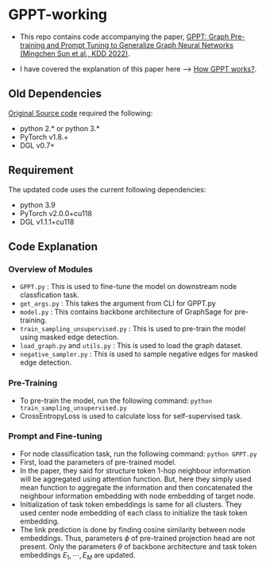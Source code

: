 # GPPT-working

- This repo contains code accompanying the paper, 	[GPPT: Graph Pre-training and Prompt Tuning to Generalize Graph Neural Networks (Mingchen Sun et al., KDD 2022)](https://dl.acm.org/doi/abs/10.1145/3534678.3539249).

- I have covered the explanation of this paper here --> [How GPPT works?](https://pratzohol.github.io/MindML/Notes/Graph_Neural_Networks/icl-over-graphs-GPPT/). 

## Old Dependencies
[Original Source code](https://github.com/MingChen-Sun/GPPT) required the following:
* python 2.\* or python 3.\*
* PyTorch v1.8.+
* DGL v0.7+

## Requirement
The updated code uses the current following dependencies:
- python 3.9
- PyTorch v2.0.0+cu118
- DGL v1.1.1+cu118

## Code Explanation

### Overview of Modules

- `GPPT.py` : This is used to fine-tune the model on downstream node classfication task.
- `get_args.py` : This takes the argument from CLI for GPPT.py
- `model.py` : This contains backbone architecture of GraphSage for pre-training.
- `train_sampling_unsupervised.py` : This is used to pre-train the model using masked edge detection.
- `load_graph.py` and `utils.py` : This is used to load the graph dataset.
- `negative_sampler.py` : This is used to sample negative edges for masked edge detection.

### Pre-Training

- To pre-train the model, run the following command: `python train_sampling_unsupervised.py`
- CrossEntropyLoss is used to calculate loss for self-supervised task.

### Prompt and Fine-tuning

- For node classification task, run the following command: `python GPPT.py`
- First, load the parameters of pre-trained model.
- In the paper, they said for structure token 1-hop neighbour information will be aggregated using attention function. But, here they simply used mean function to aggregate the information and then concatenated the neighbour information embedding with node embedding of target node.
- Initialization of task token embeddings is same for all clusters. They used center node embedding of each class to initialize the task token embedding.
- The link prediction is done by finding cosine similarity between node embeddings. Thus, parameters $\phi$ of pre-trained projection head are not present. Only the parameters $\theta$ of backbone architecture and task token embeddings $E_1, \cdots, E_M$ are updated.
